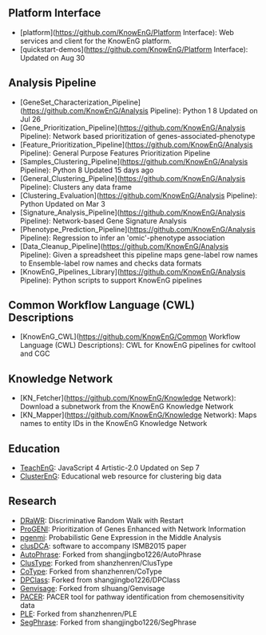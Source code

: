 ## Platform Interface
 - [platform](https://github.com/KnowEnG/Platform Interface): Web services and client for the KnowEnG platform.
 - [quickstart-demos](https://github.com/KnowEnG/Platform Interface): Updated on Aug 30
## Analysis Pipeline
 - [GeneSet\_Characterization\_Pipeline](https://github.com/KnowEnG/Analysis Pipeline): Python 1 8 Updated on Jul 26
 - [Gene\_Prioritization\_Pipeline](https://github.com/KnowEnG/Analysis Pipeline): Network based prioritization of genes-associated-phenotype
 - [Feature\_Prioritization\_Pipeline](https://github.com/KnowEnG/Analysis Pipeline): General Purpose Features Prioritization Pipeline
 - [Samples\_Clustering\_Pipeline](https://github.com/KnowEnG/Analysis Pipeline): Python 8 Updated 15 days ago
 - [General\_Clustering\_Pipeline](https://github.com/KnowEnG/Analysis Pipeline): Clusters any data frame
 - [Clustering\_Evaluation](https://github.com/KnowEnG/Analysis Pipeline): Python Updated on Mar 3
 - [Signature\_Analysis\_Pipeline](https://github.com/KnowEnG/Analysis Pipeline): Network-based Gene Signature Analysis
 - [Phenotype\_Prediction\_Pipeline](https://github.com/KnowEnG/Analysis Pipeline): Regression to infer an 'omic'-phenotype association
 - [Data\_Cleanup\_Pipeline](https://github.com/KnowEnG/Analysis Pipeline): Given a spreadsheet this pipeline maps gene-label row names to Ensemble-label row names and checks data formats
 - [KnowEnG\_Pipelines\_Library](https://github.com/KnowEnG/Analysis Pipeline): Python scripts to support KnowEnG pipelines
## Common Workflow Language (CWL) Descriptions
 - [KnowEnG\_CWL](https://github.com/KnowEnG/Common Workflow Language (CWL) Descriptions): CWL for KnowEnG pipelines for cwltool and CGC
## Knowledge Network
 - [KN\_Fetcher](https://github.com/KnowEnG/Knowledge Network): Download a subnetwork from the KnowEnG Knowledge Network
 - [KN\_Mapper](https://github.com/KnowEnG/Knowledge Network): Maps names to entity IDs in the KnowEnG Knowledge Network
## Education
 - [TeachEnG](https://github.com/KnowEnG/Education): JavaScript 4 Artistic-2.0 Updated on Sep 7
 - [ClusterEnG](https://github.com/KnowEnG/Education): Educational web resource for clustering big data
## Research
 - [DRaWR](https://github.com/KnowEnG/Research): Discriminative Random Walk with Restart
 - [ProGENI](https://github.com/KnowEnG/Research): Prioritization of Genes Enhanced with Network Information
 - [pgenmi](https://github.com/KnowEnG/Research): Probabilistic Gene Expression in the Middle Analysis
 - [clusDCA](https://github.com/KnowEnG/Research): software to accompany ISMB2015 paper
 - [AutoPhrase](https://github.com/KnowEnG/Research): Forked from shangjingbo1226/AutoPhrase
 - [ClusType](https://github.com/KnowEnG/Research): Forked from shanzhenren/ClusType
 - [CoType](https://github.com/KnowEnG/Research): Forked from shanzhenren/CoType
 - [DPClass](https://github.com/KnowEnG/Research): Forked from shangjingbo1226/DPClass
 - [Genvisage](https://github.com/KnowEnG/Research): Forked from slhuang/Genvisage
 - [PACER](https://github.com/KnowEnG/Research): PACER tool for pathway identification from chemosensitivity data
 - [PLE](https://github.com/KnowEnG/Research): Forked from shanzhenren/PLE
 - [SegPhrase](https://github.com/KnowEnG/Research): Forked from shangjingbo1226/SegPhrase
